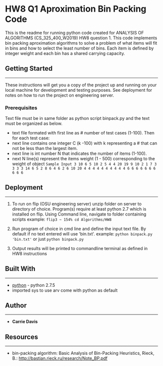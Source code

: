 # HW8 Q1 Aproximation Bin Packing Code

This is the readme for running python code created for ANALYSIS OF ALGORITHMS (CS_325_400_W2019) HW8 question 1. This code implements bin packing aproximation algorithms to solve a problem of what items will fit in bins and how to select the least number of bins. Each item is defined by integer weight and each bin has a shared carrying capacity. 

## Getting Started
---
These instructions will get you a copy of the project up and running on your local machine for development and testing purposes. See deployment for notes on how to run the project on engineering server.

### Prerequisites
Text file must be in same folder as python script binpack.py and the text must be organized as below.
- text file formated with first line as # number of test cases (1-100). Then for each test case:
- next line contains one integer C (k -100) with k representing a # that can not be less than the largest item.
- next line is int number N that indicates the number of items (1-100).
- next N line(s) represent the items weight (1 - 500) corresponding to the weight of object
`
Sample Input
3
10
6
5 10 2 5 4 4
20
19
9 10 2 1 7 3 3 3 3 14 6 5 2 8 6 4 6 2 6
10
20
4 4 4 4 4 4 4 4 4 4 6 6 6 6 6 6 6 6 6 6
`
## Deployment
----
1) To run on flip (OSU engineering server) unzip folder on server to directory of choice.  Program(s) require at least python 2.7 which is installed on flip. Using Command line, navigate to folder containing scripts example:
`flip3 ~ 154% cd Algorithms/HW8`

2) Run program of choice in cmd line and define the input text file. By default if no text entered will use 'bin.txt'. example:  `python binpack.py 'bin.txt'` or just `python binpack.py`

4) Output results will be printed to commandline terminal as defined in HW8 instructions

## Built With
---
* [python](https://docs.python.org/) - python 2.7.5
* imported sys to use arv come with python as default

## Author
---
* **Carrie Davis** 

## Resources
---
* bin-packing algorithm: Basic Analysis of Bin-Packing Heuristics, Rieck, B.: http://bastian.rieck.ru/research/Note_BP.pdf



